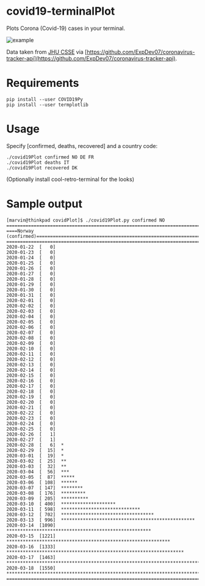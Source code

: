 # covid19-terminalPlot
Plots Corona (Covid-19) cases in your terminal.

![example](https://i.imgur.com/SHkCUzJ.png)

Data taken from [JHU CSSE](https://github.com/CSSEGISandData/COVID-19) via [https://github.com/ExpDev07/coronavirus-tracker-api](https://github.com/ExpDev07/coronavirus-tracker-api).

# Requirements
```
pip install --user COVID19Py
pip install --user termplotlib
```

# Usage
Specify [confirmed, deaths, recovered] and a country code:
```
./covid19Plot confirmed NO DE FR
./covid19Plot deaths IT
./covid19Plot recovered DK
```
(Optionally install cool-retro-terminal for the looks)

# Sample output
```
[marvin@thinkpad covidPlot]$ ./covid19Plot.py confirmed NO
====================================================================================================
====Norway (confirmed)==============================================================================
====================================================================================================
2020-01-22  [   0]
2020-01-23  [   0]
2020-01-24  [   0]
2020-01-25  [   0]
2020-01-26  [   0]
2020-01-27  [   0]
2020-01-28  [   0]
2020-01-29  [   0]
2020-01-30  [   0]
2020-01-31  [   0]
2020-02-01  [   0]
2020-02-02  [   0]
2020-02-03  [   0]
2020-02-04  [   0]
2020-02-05  [   0]
2020-02-06  [   0]
2020-02-07  [   0]
2020-02-08  [   0]
2020-02-09  [   0]
2020-02-10  [   0]
2020-02-11  [   0]
2020-02-12  [   0]
2020-02-13  [   0]
2020-02-14  [   0]
2020-02-15  [   0]
2020-02-16  [   0]
2020-02-17  [   0]
2020-02-18  [   0]
2020-02-19  [   0]
2020-02-20  [   0]
2020-02-21  [   0]
2020-02-22  [   0]
2020-02-23  [   0]
2020-02-24  [   0]
2020-02-25  [   0]
2020-02-26  [   1]
2020-02-27  [   1]
2020-02-28  [   6]  *
2020-02-29  [  15]  *
2020-03-01  [  19]  *
2020-03-02  [  25]  **
2020-03-03  [  32]  **
2020-03-04  [  56]  ***
2020-03-05  [  87]  *****
2020-03-06  [ 108]  ******
2020-03-07  [ 147]  ********
2020-03-08  [ 176]  *********
2020-03-09  [ 205]  **********
2020-03-10  [ 400]  ********************
2020-03-11  [ 598]  *****************************
2020-03-12  [ 702]  **********************************
2020-03-13  [ 996]  *************************************************
2020-03-14  [1090]  *****************************************************
2020-03-15  [1221]  ************************************************************
2020-03-16  [1333]  *****************************************************************
2020-03-17  [1463]  ***********************************************************************
2020-03-18  [1550]  ***************************************************************************
====================================================================================================
```
